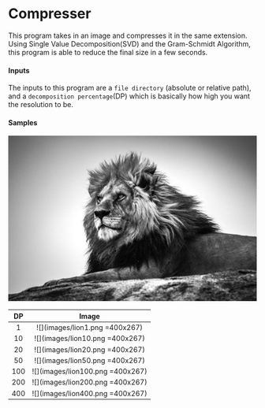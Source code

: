 # Compresser

This program takes in an image and compresses it in the same extension. Using Single Value Decomposition(SVD) and the Gram-Schmidt Algorithm, this program is able to reduce the final size in a few seconds.

#### Inputs

The inputs to this program are a `file directory` (absolute or relative path), and a `decomposition percentage`(DP) which is basically how high you want the resolution to be.

#### Samples

![Original image](images/lion.png)

| DP  |              Image               |
| :-: | :------------------------------: |
|  1  |  ![](images/lion1.png =400x267)  |
| 10  | ![](images/lion10.png =400x267)  |
| 20  | ![](images/lion20.png =400x267)  |
| 50  | ![](images/lion50.png =400x267)  |
| 100 | ![](images/lion100.png =400x267) |
| 200 | ![](images/lion200.png =400x267) |
| 400 | ![](images/lion400.png =400x267) |
